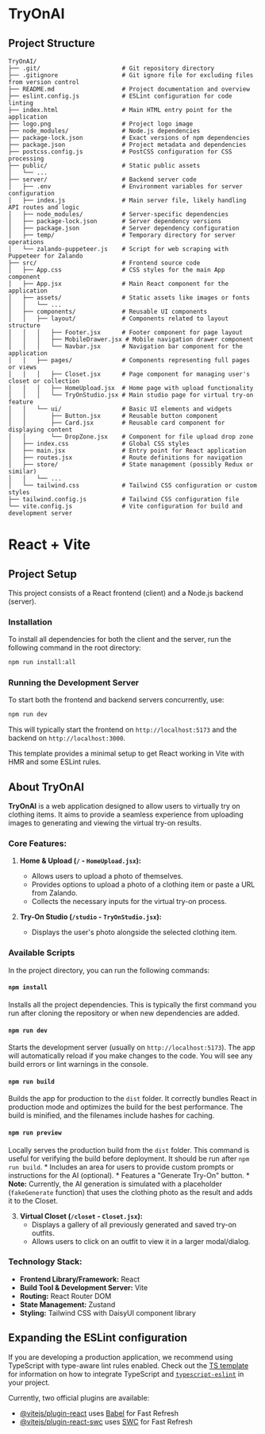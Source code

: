 # TryOnAI

## Project Structure

```
TryOnAI/
├── .git/                       # Git repository directory
├── .gitignore                  # Git ignore file for excluding files from version control
├── README.md                   # Project documentation and overview
├── eslint.config.js            # ESLint configuration for code linting
├── index.html                  # Main HTML entry point for the application
├── logo.png                    # Project logo image
├── node_modules/               # Node.js dependencies
├── package-lock.json           # Exact versions of npm dependencies
├── package.json                # Project metadata and dependencies
├── postcss.config.js           # PostCSS configuration for CSS processing
├── public/                     # Static public assets
│   └── ...
├── server/                     # Backend server code
│   ├── .env                    # Environment variables for server configuration
│   ├── index.js                # Main server file, likely handling API routes and logic
│   ├── node_modules/           # Server-specific dependencies
│   ├── package-lock.json       # Server dependency versions
│   ├── package.json            # Server dependency configuration
│   ├── temp/                   # Temporary directory for server operations
│   └── zalando-puppeteer.js    # Script for web scraping with Puppeteer for Zalando
├── src/                        # Frontend source code
│   ├── App.css                 # CSS styles for the main App component
│   ├── App.jsx                 # Main React component for the application
│   ├── assets/                 # Static assets like images or fonts
│   │   └── ...
│   ├── components/             # Reusable UI components
│   │   ├── layout/             # Components related to layout structure
│   │   │   ├── Footer.jsx      # Footer component for page layout
│   │   │   ├── MobileDrawer.jsx # Mobile navigation drawer component
│   │   │   └── Navbar.jsx      # Navigation bar component for the application
│   │   ├── pages/              # Components representing full pages or views
│   │   │   ├── Closet.jsx      # Page component for managing user's closet or collection
│   │   │   ├── HomeUpload.jsx  # Home page with upload functionality
│   │   │   └── TryOnStudio.jsx # Main studio page for virtual try-on feature
│   │   └── ui/                 # Basic UI elements and widgets
│   │       ├── Button.jsx      # Reusable button component
│   │       ├── Card.jsx        # Reusable card component for displaying content
│   │       └── DropZone.jsx    # Component for file upload drop zone
│   ├── index.css               # Global CSS styles
│   ├── main.jsx                # Entry point for React application
│   ├── routes.jsx              # Route definitions for navigation
│   ├── store/                  # State management (possibly Redux or similar)
│   │   └── ...
│   └── tailwind.css            # Tailwind CSS configuration or custom styles
├── tailwind.config.js          # Tailwind CSS configuration file
└── vite.config.js              # Vite configuration for build and development server
```

# React + Vite

## Project Setup

This project consists of a React frontend (client) and a Node.js backend (server).

### Installation

To install all dependencies for both the client and the server, run the following command in the root directory:

```bash
npm run install:all
```

### Running the Development Server

To start both the frontend and backend servers concurrently, use:

```bash
npm run dev
```

This will typically start the frontend on `http://localhost:5173` and the backend on `http://localhost:3000`.

This template provides a minimal setup to get React working in Vite with HMR and some ESLint rules.

## About TryOnAI

**TryOnAI** is a web application designed to allow users to virtually try on clothing items. It aims to provide a seamless experience from uploading images to generating and viewing the virtual try-on results.

### Core Features:

1.  **Home & Upload (`/` - `HomeUpload.jsx`):**
    *   Allows users to upload a photo of themselves.
    *   Provides options to upload a photo of a clothing item or paste a URL from Zalando.
    *   Collects the necessary inputs for the virtual try-on process.

2.  **Try-On Studio (`/studio` - `TryOnStudio.jsx`):**
    *   Displays the user's photo alongside the selected clothing item.

### Available Scripts

In the project directory, you can run the following commands:

#### `npm install`

Installs all the project dependencies. This is typically the first command you run after cloning the repository or when new dependencies are added.

#### `npm run dev`

Starts the development server (usually on `http://localhost:5173`).
The app will automatically reload if you make changes to the code.
You will see any build errors or lint warnings in the console.

#### `npm run build`

Builds the app for production to the `dist` folder.
It correctly bundles React in production mode and optimizes the build for the best performance.
The build is minified, and the filenames include hashes for caching.

#### `npm run preview`

Locally serves the production build from the `dist` folder. This command is useful for verifying the build before deployment. It should be run after `npm run build`.
    *   Includes an area for users to provide custom prompts or instructions for the AI (optional).
    *   Features a "Generate Try-On" button.
    *   **Note:** Currently, the AI generation is simulated with a placeholder (`fakeGenerate` function) that uses the clothing photo as the result and adds it to the Closet.

3.  **Virtual Closet (`/closet` - `Closet.jsx`):**
    *   Displays a gallery of all previously generated and saved try-on outfits.
    *   Allows users to click on an outfit to view it in a larger modal/dialog.

### Technology Stack:

*   **Frontend Library/Framework:** React
*   **Build Tool & Development Server:** Vite
*   **Routing:** React Router DOM
*   **State Management:** Zustand
*   **Styling:** Tailwind CSS with DaisyUI component library

## Expanding the ESLint configuration

If you are developing a production application, we recommend using TypeScript with type-aware lint rules enabled. Check out the [TS template](https://github.com/vitejs/vite/tree/main/packages/create-vite/template-react-ts) for information on how to integrate TypeScript and [`typescript-eslint`](https://typescript-eslint.io) in your project.

Currently, two official plugins are available:

- [@vitejs/plugin-react](https://github.com/vitejs/vite-plugin-react/blob/main/packages/plugin-react) uses [Babel](https://babeljs.io/) for Fast Refresh
- [@vitejs/plugin-react-swc](https://github.com/vitejs/vite-plugin-react/blob/main/packages/plugin-react-swc) uses [SWC](https://swc.rs/) for Fast Refresh
